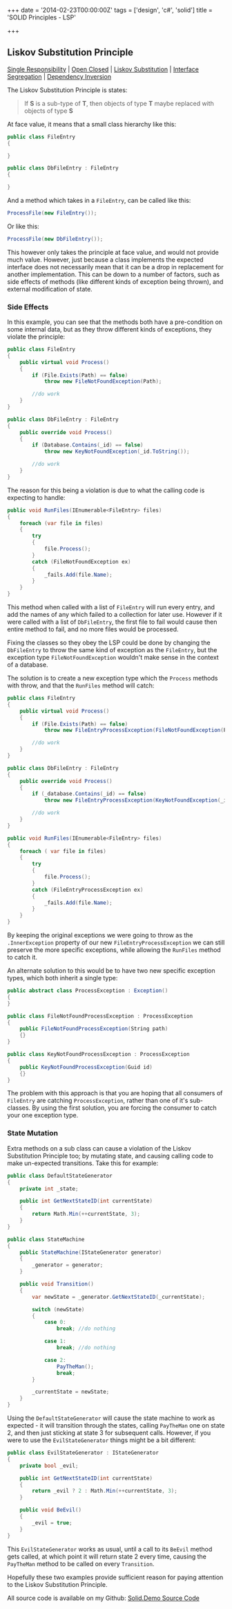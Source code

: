 +++
date = '2014-02-23T00:00:00Z'
tags = ['design', 'c#', 'solid']
title = 'SOLID Principles - LSP'

+++

## Liskov Substitution Principle

[Single Responsibility][blog-solid-srp] | [Open Closed][blog-solid-ocp] | [Liskov Substitution][blog-solid-lsp] | [Interface Segregation][blog-solid-isp] | [Dependency Inversion][blog-solid-dip]

The Liskov Substitution Principle is states:

> If **S** is a sub-type of **T**, then objects of type **T** maybe replaced with objects of type **S**

At face value, it means that a small class hierarchy like this:

```csharp
public class FileEntry
{

}

public class DbFileEntry : FileEntry
{

}
```

And a method which takes in a `FileEntry`, can be called like this:

```csharp
ProcessFile(new FileEntry());
```

Or like this:

```csharp
ProcessFile(new DbFileEntry());
```

This however only takes the principle at face value, and would not provide much value.  However, just because a class implements the expected interface does not necessarily mean that it can be a drop in replacement for another implementation.  This can be down to a number of factors, such as side effects of methods (like different kinds of exception being thrown), and external modification of state.

### Side Effects

In this example, you can see that the methods both have a pre-condition on some internal data, but as they throw different kinds of exceptions, they violate the principle:

```csharp
public class FileEntry
{
	public virtual void Process()
	{
		if (File.Exists(Path) == false)
			throw new FileNotFoundException(Path);

		//do work
	}
}

public class DbFileEntry : FileEntry
{
	public override void Process()
	{
		if (Database.Contains(_id) == false)
			throw new KeyNotFoundException(_id.ToString());

		//do work
	}
}
```

The reason for this being a violation is due to what the calling code is expecting to handle:

```csharp
public void RunFiles(IEnumerable<FileEntry> files)
{
	foreach (var file in files)
	{
		try
		{
			file.Process();
		}
		catch (FileNotFoundException ex)
		{
			_fails.Add(file.Name);
		}
	}
}
```

This method when called with a list of `FileEntry` will run every entry, and add the names of any which failed to a collection for later use.  However if it were called with a list of `DbFileEntry`, the first file to fail would cause then entire method to fail, and no more files would be processed.

Fixing the classes so they obey the LSP could be done by changing the `DbFileEntry` to throw the same kind of exception as the `FileEntry`, but the exception type `FileNotFoundException` wouldn't make sense in the context of a database.

The solution is to create a new exception type which the `Process` methods with throw, and that the `RunFiles` method will catch:

```csharp
public class FileEntry
{
	public virtual void Process()
	{
		if (File.Exists(Path) == false)
			throw new FileEntryProcessException(FileNotFoundException(Path));

		//do work
	}
}

public class DbFileEntry : FileEntry
{
	public override void Process()
	{
		if (_database.Contains(_id) == false)
			throw new FileEntryProcessException(KeyNotFoundException(_id));

		//do work
	}
}

public void RunFiles(IEnumerable<FileEntry> files)
{
	foreach ( var file in files)
	{
		try
		{
			file.Process();
		}
		catch (FileEntryProcessException ex)
		{
			_fails.Add(file.Name);
		}
	}
}
```

By keeping the original exceptions we were going to throw as the `.InnerException` property of our new `FileEntryProcessException` we can still preserve the more specific exceptions, while allowing the `RunFiles` method to catch it.

An alternate solution to this would be to have two new specific exception types, which both inherit a single type:

```csharp
public abstract class ProcessException : Exception()
{
}

public class FileNotFoundProcessException : ProcessException
{
	public FileNotFoundProcessException(String path)
	{}
}

public class KeyNotFoundProcessException : ProcessException
{
	public KeyNotFoundProcessException(Guid id)
	{}
}
```

The problem with this approach is that you are hoping that all consumers of `FileEntry` are catching `ProcessException`, rather than one of it's sub-classes.  By using the first solution, you are forcing the consumer to catch your one exception type.

### State Mutation

Extra methods on a sub class can cause a violation of the Liskov Substitution Principle too; by mutating state, and causing calling code to make un-expected transitions.  Take this for example:

```csharp
public class DefaultStateGenerator
{
	private int _state;

	public int GetNextStateID(int currentState)
	{
		return Math.Min(++currentState, 3);
	}
}

public class StateMachine
{
	public StateMachine(IStateGenerator generator)
	{
		_generator = generator;
	}

	public void Transition()
	{
		var newState = _generator.GetNextStateID(_currentState);

		switch (newState)
		{
			case 0:
				break; //do nothing

			case 1:
				break; //do nothing

			case 2:
				PayTheMan();
				break;
		}

		_currentState = newState;
	}
}
```

Using the `DefaultStateGenerator` will cause the state machine to work as expected - it will transition through the states, calling `PayTheMan` one on state 2, and then just sticking at state 3 for subsequent calls.  However, if you were to use the `EvilStateGenerator` things might be a bit different:

```csharp
public class EvilStateGenerator : IStateGenerator
{
	private bool _evil;

	public int GetNextStateID(int currentState)
	{
		return _evil ? 2 : Math.Min(++currentState, 3);
	}

	public void BeEvil()
	{
		_evil = true;
	}
}
```

This `EvilStateGenerator` works as usual, until a call to its `BeEvil` method gets called, at which point it will return state 2 every time, causing the `PayTheMan` method to be called on every `Transition`.

Hopefully these two examples provide sufficient reason for paying attention to the Liskov Substitution Principle.

All source code is available on my Github: [Solid.Demo Source Code][solid-demo-repo]

[blog-solid-srp]: http://andydote.co.uk/solid-principles-srp
[blog-solid-ocp]: http://andydote.co.uk/solid-principles-ocp
[blog-solid-lsp]: http://andydote.co.uk/solid-principles-lsp
[blog-solid-isp]: http://andydote.co.uk/solid-principles-isp
[blog-solid-dip]: http://andydote.co.uk/solid-principles-dip
[solid-demo-repo]: https://github.com/Pondidum/Solid.Demo
